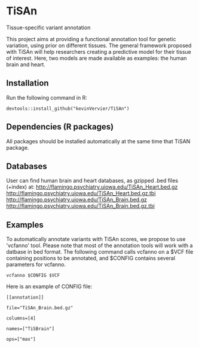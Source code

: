 # TiSAn
Tissue-specific variant annotation

This project aims at providing a functional annotation tool for genetic variation, using prior on different tissues.
The general framework proposed with TiSAn will help researchers creating a predictive model for their tissue of interest.
Here, two models are made available as examples: the human brain and heart.

## Installation 
Run the following command in R:

`devtools::install_github("kevinVervier/TiSAn")`

## Dependencies (R packages)
All packages should be installed automatically at the same time that TiSAN package.

## Databases
User can find human brain and heart databases, as gzipped .bed files (+index) at: 
http://flamingo.psychiatry.uiowa.edu/TiSAn_Heart.bed.gz
http://flamingo.psychiatry.uiowa.edu/TiSAn_Heart.bed.gz.tbi
http://flamingo.psychiatry.uiowa.edu/TiSAn_Brain.bed.gz
http://flamingo.psychiatry.uiowa.edu/TiSAn_Brain.bed.gz.tbi

## Examples
To automatically annotate variants with TiSAn scores, we propose to use 'vcfanno' tool. Please note that most of the annotation tools will work with a datbase in bed format.
The following command calls vcfanno on a $VCF file containing positions to be annotated, and $CONFIG contains several parameters for vcfanno.

`vcfanno $CONFIG $VCF` 

Here is an example of CONFIG file:

`[[annotation]]`

`file="TiSAn_Brain.bed.gz"`

`columns=[4]`

`names=["TiSBrain"]`

`ops=["max"]`


